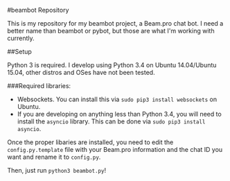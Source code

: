 #beambot Repository

This is my repository for my beambot project, a Beam.pro chat bot. I need a better name than beambot or pybot, but those are what I'm working with currently.

##Setup

Python 3 is required. I develop using Python 3.4 on Ubuntu 14.04/Ubuntu 15.04, other distros and OSes have not been tested.

###Required libraries:

* Websockets. You can install this via `sudo pip3 install websockets` on Ubuntu.
* If you are developing on anything less than Python 3.4, you will need to install the `asyncio` library. This can be done via `sudo pip3 install asyncio`.

Once the proper libaries are installed, you need to edit the `config.py.template` file with your Beam.pro information and the chat ID you want and rename it to `config.py`. 

Then, just run `python3 beambot.py`!
